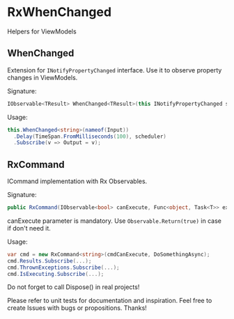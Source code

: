 # RxWhenChanged
Helpers for ViewModels

## WhenChanged
Extension for `INotifyPropertyChanged` interface. Use it to observe property changes in ViewModels.

Signature:
```c#
IObservable<TResult> WhenChanged<TResult>(this INotifyPropertyChanged self, string property)
```

Usage:
```c#
this.WhenChanged<string>(nameof(Input))
  .Delay(TimeSpan.FromMilliseconds(100), scheduler)
  .Subscribe(v => Output = v);
```

## RxCommand
ICommand implementation with Rx Observables.

Signature:
```c#
public RxCommand(IObservable<bool> canExecute, Func<object, Task<T>> execute)
```
canExecute parameter is mandatory. Use ```Observable.Return(true)``` in case if don't need it.

Usage:
```c#
var cmd = new RxCommand<string>(cmdCanExecute, DoSomethingAsync);
cmd.Results.Subscribe(...);
cmd.ThrownExceptions.Subscribe(...);
cmd.IsExecuting.Subscribe(...);
```
Do not forget to call Dispose() in real projects!

Please refer to unit tests for documentation and inspiration. Feel free to create Issues with bugs or propositions.
Thanks!
